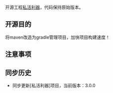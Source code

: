 开源工程[私活利器](https://gitee.com/renrenio/renren-fast.git)，代码保持原始版本。

## 开源目的
将maven改造为gradle管理项目，加快项目构建速度！

## 注意事项

## 同步历史
* 同步更新[私活利器]项目，当前版本：3.0.0

